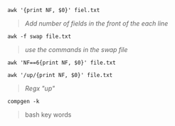 `awk '{print NF, $0}' fiel.txt`  
>*Add number of fields in the front of the each line*

`awk -f swap file.txt`
>*use the commands in the swap file*

`awk 'NF==6{print NF, $0}' file.txt`

`awk '/up/{print NF, $0}' file.txt`
>*Regx "up"*

`compgen -k`
> bash key words
